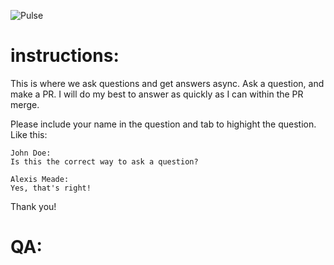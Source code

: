 ![Pulse](https://github.com/isoparms/pyta_pulse_2023_summer/prebuilt/pulse/main/pulse_logo_c?raw=true)

# instructions:
This is where we ask questions and get answers async.
Ask a question, and make a PR.
I will do my best to answer as quickly as I can within the PR merge.

Please include your name in the question and tab to highight the question.
Like this:

    John Doe:
    Is this the correct way to ask a question?
    
    Alexis Meade:
    Yes, that's right!

Thank you!


# QA:
